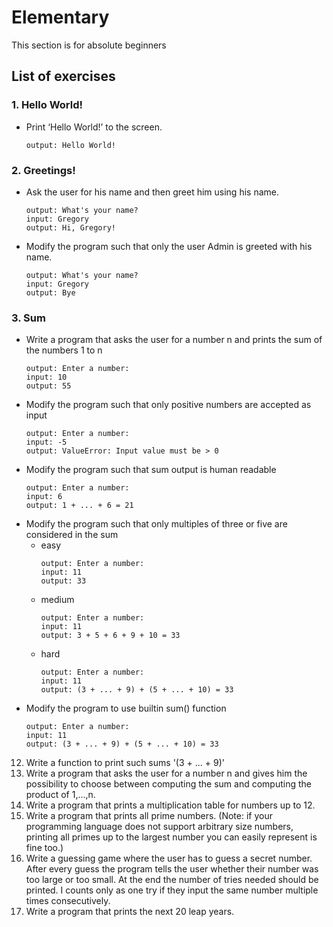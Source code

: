 # Elementary

This section is for absolute beginners

## List of exercises

### 1. Hello World!
  - Print ‘Hello World!’ to the screen.
    ```
    output: Hello World!
    ```
### 2. Greetings!
- Ask the user for his name and then greet him using his name.

    ```
    output: What's your name?
    input: Gregory
    output: Hi, Gregory!
    ```
- Modify the program such that only the user Admin is greeted with his name.  

    ```
    output: What's your name?
    input: Gregory
    output: Bye
    ```
### 3. Sum
- Write a program that asks the user for a number n and prints the sum of the numbers 1 to n
    ```
    output: Enter a number: 
    input: 10
    output: 55
    ```
- Modify the program such that only positive numbers are accepted as input
    ```
    output: Enter a number: 
    input: -5
    output: ValueError: Input value must be > 0 
    ```
- Modify the program such that sum output is human readable
    ```
    output: Enter a number: 
    input: 6
    output: 1 + ... + 6 = 21
    ```
- Modify the program such that only multiples of three or five are considered in the sum  
  + easy  
    ```
    output: Enter a number: 
    input: 11
    output: 33
    ```
  + medium
    ```
    output: Enter a number: 
    input: 11
    output: 3 + 5 + 6 + 9 + 10 = 33
    ```
  + hard
    ```
    output: Enter a number: 
    input: 11
    output: (3 + ... + 9) + (5 + ... + 10) = 33
    ```
- Modify the program to use builtin sum() function
    ```
    output: Enter a number: 
    input: 11
    output: (3 + ... + 9) + (5 + ... + 10) = 33
    ```


12. Write a function to print such sums '(3 + ... + 9)'
 6. Write a program that asks the user for a number n and gives him the possibility to choose between computing the sum and computing the product of 1,…,n.
 7. Write a program that prints a multiplication table for numbers up to 12.
 8. Write a program that prints all prime numbers. (Note: if your programming language does not support arbitrary size numbers, printing all primes up to the largest number you can easily represent is fine too.)
 9. Write a guessing game where the user has to guess a secret number. After every guess the program tells the user whether their number was too large or too small. At the end the number of tries needed should be printed. I counts only as one try if they input the same number multiple times consecutively.
 10. Write a program that prints the next 20 leap years.

